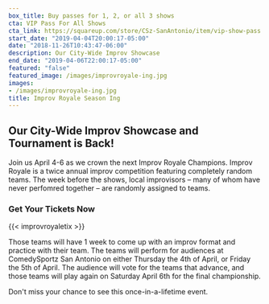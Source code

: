 ```yaml
---
box_title: Buy passes for 1, 2, or all 3 shows
cta: VIP Pass For All Shows
cta_link: https://squareup.com/store/CSz-SanAntonio/item/vip-show-pass
start_date: "2019-04-04T20:00:17-05:00"
date: "2018-11-26T10:43:47-06:00"
description: Our City-Wide Improv Showcase
end_date: "2019-04-06T22:00:17-05:00"
featured: "false"
featured_image: /images/improvroyale-ing.jpg
images:
- /images/improvroyale-ing.jpg
title: Improv Royale Season Ing
---
```


## Our City-Wide Improv Showcase and Tournament is Back!

Join us April 4-6 as we crown the next Improv Royale Champions. Improv Royale is a twice annual improv competition featuring completely random teams. The week before the shows, local improvisors – many of whom have never perfomred together – are randomly assigned to teams.

### Get Your Tickets Now

{{< improvroyaletix >}}

Those teams will have 1 week to come up with an improv format and practice with their team. The teams will perform for audiences at ComedySportz San Antonio on either Thursday the 4th of April, or Friday the 5th of April. The audience will vote for the teams that advance, and those teams will play again on Saturday April 6th for the final championship.

Don't miss your chance to see this once-in-a-lifetime event.
